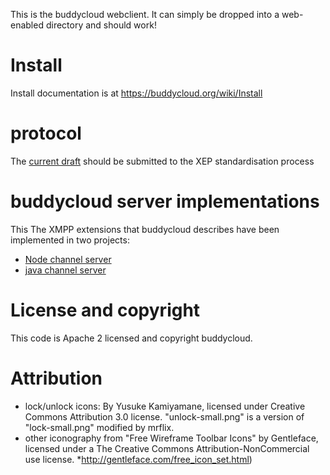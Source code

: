 This is the buddycloud webclient. It can simply be dropped into a web-enabled directory and should work!

# Install

Install documentation is at https://buddycloud.org/wiki/Install

# protocol

The [current draft](http://buddycloud.org/wiki/XMPP_XEP) should be submitted to the XEP standardisation process

# buddycloud server implementations

This The XMPP extensions that buddycloud describes have been implemented in two projects:

* [Node channel server](https://github.com/buddycloud/channel-server)
* [java channel server](https://github.com/buddycloud/channel-server-java)

# License and copyright

This code is Apache 2 licensed and copyright buddycloud.

# Attribution

* lock/unlock icons: By Yusuke Kamiyamane, licensed under Creative Commons Attribution 3.0 license.  "unlock-small.png" is a version of "lock-small.png" modified by mrflix.
* other iconography from "Free Wireframe Toolbar Icons" by Gentleface, licensed under a The Creative Commons Attribution-NonCommercial use license. *http://gentleface.com/free_icon_set.html)

